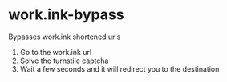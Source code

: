 # work.ink-bypass
Bypasses work.ink shortened urls

1. Go to the work.ink url
2. Solve the turnstile captcha
3. Wait a few seconds and it will redirect you to the destination
